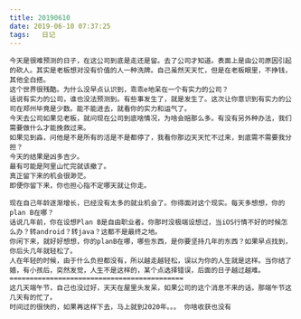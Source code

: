 ```yaml
---
title: 20190610
date: 2019-06-10 07:37:25
tags:   日记
---
```

    今天是很难预测的日子，在这公司到底是走还是留。去了公司才知道。表面上是由公司原因引起的砍人。其实是老板想对没有价值的人一种洗牌。自己虽然天天忙，但是在老板眼里，不挣钱，其他全白搭。
    这个世界很残酷。为什么没早点认识到，乖乖e地呆在一个有实力的公司？
    话说有实力的公司，谁也没法预测到。有些事发生了，就是发生了。这次让你意识到有实力的公司在郑州毕竟是少数。能不能进去，就看你的实力和运气了。
    今天去公司如果见老板，就问现在公司到底啥情况，为啥会赔那么多。有没有另外种办法，我们需要做什么才能挽救过来。
    如果见到淼，问他是不是所有的活是不是都停了，我看你那边天天忙不过来，到底需不需要我分担？
    今天的结果是凶多吉少。
    最有可能是阿里山忙完就该撤了。
    真正留下来的机会很渺茫。
    即便你留下来，你也担心指不定哪天就让你走。
    
    现在自己年龄逐渐增长，已经没有太多的就业机会了。你得面对这个现实。每天多想想，你的plan B在哪？
    话说几年前，你在设想Plan B是自由职业者。你那时没极端设想过，当iOS行情不好的时候怎么办？转android？转java？这都不是最终之地。
    你闲下来，就好好想想，你的planB在哪，哪些东西，是你要坚持几年的东西？如果早点找到，你后头几年就轻松了。
    人在年轻的时候，由于什么负担都没有，所以越走越轻松，误以为你的人生就是这样。当你结了婚，有小孩后，突然发觉，人生不是这样的，某个点选择错误，后面的日子越过越难。
    ===========================================
    这几天端午节，自己也没过好，天天在屋里头发呆，如果公司的这个消息不来的话，那端午节这几天有的忙了。
    时间过的很快的，如果再这样下去，马上就到2020年。。。 你啥收获也没有
    
